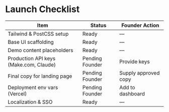 # Launch Checklist

| Item | Status | Founder Action |
|------|--------|----------------|
| Tailwind & PostCSS setup | Ready | — |
| Base UI scaffolding | Ready | — |
| Demo content placeholders | Ready | — |
| Production API keys (Make.com, Claude) | Pending Founder | Provide keys |
| Final copy for landing page | Pending Founder | Supply approved copy |
| Deployment env vars (Vercel) | Pending Founder | Add to dashboard |
| Localization & SSO | Ready | — |
